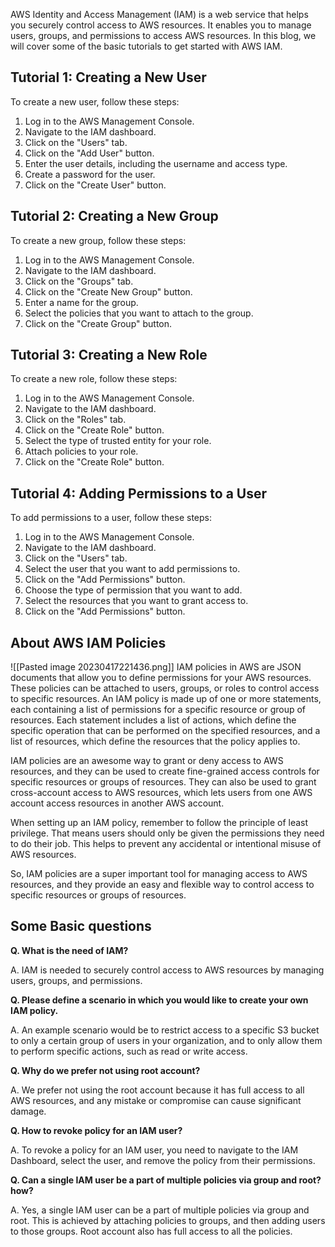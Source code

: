 

AWS Identity and Access Management (IAM) is a web service that helps you securely control access to AWS resources. It enables you to manage users, groups, and permissions to access AWS resources. In this blog, we will cover some of the basic tutorials to get started with AWS IAM.

## Tutorial 1: Creating a New User

To create a new user, follow these steps:

1.  Log in to the AWS Management Console.
2.  Navigate to the IAM dashboard.
3.  Click on the "Users" tab.
4.  Click on the "Add User" button.
5.  Enter the user details, including the username and access type.
6.  Create a password for the user.
7.  Click on the "Create User" button.

## Tutorial 2: Creating a New Group

To create a new group, follow these steps:

1.  Log in to the AWS Management Console.
2.  Navigate to the IAM dashboard.
3.  Click on the "Groups" tab.
4.  Click on the "Create New Group" button.
5.  Enter a name for the group.
6.  Select the policies that you want to attach to the group.
7.  Click on the "Create Group" button.

## Tutorial 3: Creating a New Role

To create a new role, follow these steps:

1.  Log in to the AWS Management Console.
2.  Navigate to the IAM dashboard.
3.  Click on the "Roles" tab.
4.  Click on the "Create Role" button.
5.  Select the type of trusted entity for your role.
6.  Attach policies to your role.
7.  Click on the "Create Role" button.

## Tutorial 4: Adding Permissions to a User

To add permissions to a user, follow these steps:

1.  Log in to the AWS Management Console.
2.  Navigate to the IAM dashboard.
3.  Click on the "Users" tab.
4.  Select the user that you want to add permissions to.
5.  Click on the "Add Permissions" button.
6.  Choose the type of permission that you want to add.
7.  Select the resources that you want to grant access to.
8.  Click on the "Add Permissions" button.

## About AWS IAM Policies

![[Pasted image 20230417221436.png]]
IAM policies in AWS are JSON documents that allow you to define permissions for your AWS resources. These policies can be attached to users, groups, or roles to control access to specific resources. An IAM policy is made up of one or more statements, each containing a list of permissions for a specific resource or group of resources. Each statement includes a list of actions, which define the specific operation that can be performed on the specified resources, and a list of resources, which define the resources that the policy applies to.

IAM policies are an awesome way to grant or deny access to AWS resources, and they can be used to create fine-grained access controls for specific resources or groups of resources. They can also be used to grant cross-account access to AWS resources, which lets users from one AWS account access resources in another AWS account.

When setting up an IAM policy, remember to follow the principle of least privilege. That means users should only be given the permissions they need to do their job. This helps to prevent any accidental or intentional misuse of AWS resources.

So, IAM policies are a super important tool for managing access to AWS resources, and they provide an easy and flexible way to control access to specific resources or groups of resources.

## Some Basic questions

**Q. What is the need of IAM?**

A. IAM is needed to securely control access to AWS resources by managing users, groups, and permissions.

**Q. Please define a scenario in which you would like to create your own IAM policy.**

A. An example scenario would be to restrict access to a specific S3 bucket to only a certain group of users in your organization, and to only allow them to perform specific actions, such as read or write access.

**Q. Why do we prefer not using root account?**

A. We prefer not using the root account because it has full access to all AWS resources, and any mistake or compromise can cause significant damage.

**Q. How to revoke policy for an IAM user?**

A. To revoke a policy for an IAM user, you need to navigate to the IAM Dashboard, select the user, and remove the policy from their permissions.

**Q. Can a single IAM user be a part of multiple policies via group and root? how?**

A. Yes, a single IAM user can be a part of multiple policies via group and root. This is achieved by attaching policies to groups, and then adding users to those groups. Root account also has full access to all the policies.